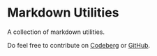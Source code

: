 # Markdown Utilities

A collection of markdown utilities.

Do feel free to contribute on [Codeberg](https://codeberg.org/HU90m/mdutils/)
or [GitHub](https://github.com/HU90m/mdutils).
